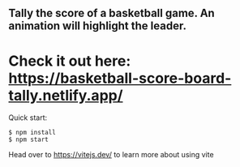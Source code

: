 ## Tally the score of a basketball game. An animation will highlight the leader. 

# Check it out here: https://basketball-score-board-tally.netlify.app/ 
Quick start:

```
$ npm install
$ npm start
````

Head over to https://vitejs.dev/ to learn more about using vite
